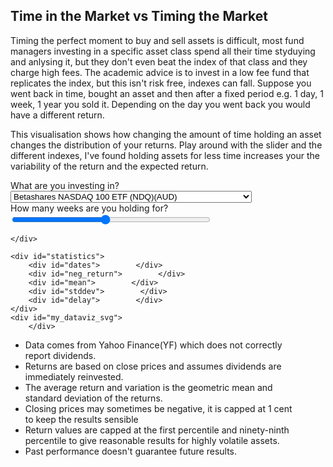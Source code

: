 ## Time in the Market vs Timing the Market

Timing the perfect moment to buy and sell assets is difficult, most fund managers investing in a specific asset class spend all their time styduying and anlysing it, but they don't even beat the index of that class and they charge high fees. The academic advice is to invest in a low fee fund that replicates the index, but this isn't risk free, indexes can fall. Suppose  you went back in time, bought an asset and then after a fixed period e.g. 1 day, 1 week, 1 year you sold it. Depending on the  day you went back you would have a different return. 

This visualisation shows how changing the amount of time holding an asset changes the distribution of your returns.
Play around with the slider and the different indexes, I've found holding assets for less time increases your the variability of the return and the expected return.

<script src="https://d3js.org/d3.v4.js"></script>

<div id="my_dataviz" style=" width:90%;">
    <div class="controls">    
    <div class="symbolcontainer">
        <label for="symbol">What are you investing in?</label>
        <select name="symbol" id="symbol">
          <option value="NDQ.AX">Betashares NASDAQ 100 ETF (NDQ)(AUD)</option>
                  <option value="IVV.AX">iShares S&amp;P 500 ETF (IVV) (AUD)</option>
                  <option value="IOO.AX">iShares International 100 (IOO) (AUD)</option>
                  <option value="VAS.AX">Vanguard Australian Shares (VAS) (AUD)</option>
                  <option value="VGS.AX">Vanguard MSCI Index International Shares ETF (VGS) (AUD)</option>                
          <option value="STW.AX">State Street ASX 200 ETF (STW) (AUD)</option>
          <option value="SPY.AX">Betashares S&amp;P 500 (SPY) (AUD)</option>
          <option value="QQQ">NASDAQ ETF (QQQ) (USD) </option>
                  <option value="SPY">NYSE ETF (SPY)(USD) </option>
          <option value="CL=F">Oil (USD) </option>
          <option value="GC=F">Gold (USD) </option>
          <option value="AUDUSD=X"> US Dollars (AUD) </option>
        </select> 
    </div>
    <div id="slide_length">How many weeks are you holding for?</div>
    <div class="slidecontainer">
              <input type="range" min="2" max="104" value="50" class="slider" id="delay" style=" width:70%;">
    </div>
        <div id="slider"></div>

    
    </div>

    <div id="statistics">
        <div id="dates">        </div>
        <div id="neg_return">        </div>
        <div id="mean">        </div>
        <div id="stddev">        </div>
        <div id="delay">        </div>
    </div>
    <div id="my_dataviz_svg">
        </div>

</div>


<script>
    
//functions for percentile from https://stackoverflow.com/questions/48719873/how-to-get-median-and-quartiles-percentiles-of-an-array-in-javascript-or-php
const asc = arr => arr.sort((a, b) => a - b);

const sum = arr => arr.reduce((a, b) => a + b, 0);

const mean = arr => sum(arr) / arr.length;

const quantile = (arr, q) => {
    const sorted = asc(arr);
    const pos = (sorted.length - 1) * q;
    const base = Math.floor(pos);
    const rest = pos - base;
    if (sorted[base + 1] !== undefined) {
        return sorted[base] + rest * (sorted[base + 1] - sorted[base]);
    } else {
        return sorted[base];
    }
};
function getStandardDeviation (array) {
  const n = array.length
  const mean = array.reduce((a, b) => a + b) / n
  return Math.sqrt(array.map(x => Math.pow(x - mean, 2)).reduce((a, b) => a + b) / n)
}
    
function roundNumber(num, scale) {
  if(!("" + num).includes("e")) {
    return +(Math.round(num + "e+" + scale)  + "e-" + scale);
  } else {
    var arr = ("" + num).split("e");
    var sig = ""
    if(+arr[1] + scale > 0) {
      sig = "+";
    }
    return +(Math.round(+arr[0] + "e" + sig + (+arr[1] + scale)) + "e-" + scale);
  }
}
    
// set the dimensions and margins of the graph
var margin = {top: 30, right: 30, bottom: 30, left: 30},
    width = 800 - margin.left - margin.right,
    height = 400 - margin.top - margin.bottom;

// append the svg object to the body of the page
var svg = d3.select("#my_dataviz_svg")
  .append("svg")
        .attr("preserveAspectRatio", "xMinYMin meet")
   .attr("viewBox", "0 0 800 400")
   //class to make it responsive
   .classed("svg-content-responsive", true)
   .append("g")
      .attr("transform","translate(" + margin.left + "," + margin.top + ")")
;

// get the data, api only returns business days
function update_symbol(nSymbol){
  d3.csv("https://api.dsssmble.top/acc?symbol="+nSymbol, function(data) {
    var start_date = data[0]['date'] ;

    var max_weeks = Math.floor(data.length/5) ; 
    //Make slider max based on data available in symbol
    d3.select('#delay').attr('max', max_weeks - 10 );
    function update_delay(delay_weeks) {
    d3.select('#slider').text(delay_weeks+" weeks");
    //one week is five business days
    var delay_days = delay_weeks * 5  ; 
    var end_date = data[data.length - delay_days]['date'] ;
    var num_days = data.length - delay_days ; 
    // sometimes price is negative, capp it.
    var p1 = data.slice(0, data.length - delay_days).map(function(d) { return Math.max(d.acc,0.01); }); 
    var p2 = data.slice(delay_days, data.length ).map(function(d) { return Math.max(d.acc,0.01); }); 
        
    //create annulaised return    
    var data2 = p1.map(function(n, i) { return 100 * ((p2[i] /n) ** ( (365.25/7)/delay_weeks) -1)  ; });
    var data2_log = p1.map(function(n, i) { return Math.log( ((p2[i] /n) ** ( (365.25/7)/delay_weeks) ))  ; }); 
        
    //cap returns between 1 and 95 percentile 
    var p_max = quantile(data2,0.95);
    var p_min = quantile(data2,0.01);
    data2 = data2.map(x => Math.max(Math.min(x, p_max),p_min));
    var data2_length = data2.length ;   
        
    //number of times holding resulted in a negative return
    var neg_returns = data2.filter(x => x < 0).length   ; 
    //geometric mean and standard deviation
    var mean_return = (Math.exp(data2_log.reduce((a, b) => a + b) / data2_length) -1)*100 ; 
    var stddev_return = (Math.exp(getStandardDeviation(data2_log)) -1)*100;
        
    d3.select('#dates').text("If you bought this investment and then sold it after "+delay_weeks+" weeks, you could have invested on any of the "+num_days+" business days between "+start_date+" and "+end_date + "");
    d3.select('#mean').text("On average your annualised return would have been "+roundNumber(mean_return,0)+"%, it varied by "+roundNumber(stddev_return,0)+" percentage points and the distribution of returns looked like this.");
    d3.select('#neg_return').text( "Of the "+num_days+" days you could have bought this investment, on "+neg_returns+" of them  (" +roundNumber(100*neg_returns/data2_length,0)+"% of the time) you would have made a loss");

    // add title to chart 
    
    svg.selectAll(".title").remove();
    var title = svg.append("g")
    .attr("class", "title") 
    ;
    //
    title.append("text")
    .attr("x", (width / 2))             
    .attr("y", 0 - (margin.top / 3) )
    .attr("text-anchor", "middle")  
    .style("font-size", "16px") 
    .text(""); 

    // X axis: scale and draw:
    var x = d3.scaleLinear()
      .domain([Math.min.apply(null,data2),Math.max.apply(null,data2)])     
      .range([0, width]);

    // remove xaxis and then add it back (so it doesnt overlap previous axis drawing on update)
    svg.selectAll(".xaxis").remove();
    var xAxis = svg.append("g")
    .attr("class", "xaxis") 
    ;
    svg.selectAll(".xaxis")
    .attr("transform", "translate(0," + height + ")")
    .call(d3.axisBottom(x))
    ;

    // Y axis: initialization
    var y = d3.scaleLinear()
      .range([height, 0]);

    // A function that builds the graph for a specific value of bin
    var nBins = Math.max( Math.ceil(Math.log2(data2_length)), 3 ) ; 

    // set the parameters for the histogram
    var histogram = d3.histogram()
    .domain(x.domain())  // then the domain of the graphic
    .thresholds(x.ticks(nBins)); // number of ticks is  dynamic based on data2 length

    // And apply this function to data to get the bins
    var bins = histogram(data2);

    // Y axis: update now that we know the domain
    y.domain([0, d3.max(bins, function(d) { return d.length; })]);   // d3.hist has to be called before the Y axis 

    svg.selectAll(".yaxis").remove();
    var yAxis = svg.append("g")
              .attr("class", "yaxis")
    svg.selectAll(".yaxis")
    .transition()
    .call(d3.axisLeft(y))
    ;

    // Join the rect with the bins data
    var u = svg.selectAll("rect")
        .data(bins)

    // Manage the existing bars and eventually the new ones:
    u
        .enter()
        .append("rect") // Add a new rect for each new elements
        .merge(u) // get the already existing elements as well
        .transition() // and apply changes to all of them
        .duration(1000)
          .attr("x", 1)
          .attr("transform", function(d) { return "translate(" + x(d.x0) + 1 + "," + y(d.length) + ")"; })
          .attr("width", function(d) { return (0.99 * (x(d.x1) - x(d.x0)))  ; })
          .attr("height", function(d) { return height - y(d.length); })
          //.style("fill", "#69b3a2")
          .style("fill", function(d) { if (d.x0 >= 0) {return "#69b3a2";} else {return "#c92322";}  })


    // If less bar in the new histogram, I delete the ones not in use anymore
    u
        .exit()
        .remove()

    }

    // read delay from slider 
    update_delay(Math.min(d3.select('#delay').property('value'),max_weeks))


    // Listen to the button -> update if user change it
    d3.select("#delay").on("input", function() {
    update_delay(+this.value);
    });
         
})
};
        update_symbol(d3.select('#symbol').property('value') )
// handle on click event
    d3.select('#symbol').on('change', function() {
        var newData = d3.select(this).property('value');
        update_symbol(newData);
    });
    
    
</script>





- Data comes from Yahoo Finance(YF) which does not correctly report dividends.
- Returns are based on close prices and assumes dividends are immediately reinvested. 
- The average return and variation is the geometric mean and standard deviation of the returns.
- Closing prices may sometimes be negative, it is capped at 1 cent to keep the results sensible
- Return values are capped at the first percentile and ninety-ninth percentile to give reasonable results for highly volatile assets. 
- Past performance doesn't guarantee future results.
